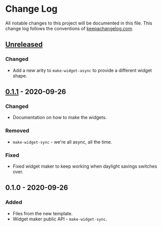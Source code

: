 # Change Log
All notable changes to this project will be documented in this file. This change log follows the conventions of [keepachangelog.com](http://keepachangelog.com/).

## [Unreleased]
### Changed
- Add a new arity to `make-widget-async` to provide a different widget shape.

## [0.1.1] - 2020-09-26
### Changed
- Documentation on how to make the widgets.

### Removed
- `make-widget-sync` - we're all async, all the time.

### Fixed
- Fixed widget maker to keep working when daylight savings switches over.

## 0.1.0 - 2020-09-26
### Added
- Files from the new template.
- Widget maker public API - `make-widget-sync`.

[Unreleased]: https://github.com/your-name/transit-publisher/compare/0.1.1...HEAD
[0.1.1]: https://github.com/your-name/transit-publisher/compare/0.1.0...0.1.1
